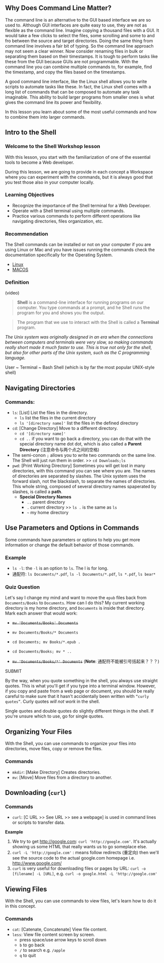 ## Why Does Command Line Matter?

The command line is an alternative to the GUI based interface we are so used to. Although GUI interfaces are quite easy to use, they are not as flexible as the command line. Imagine copying a thousand files with a GUI. It would take a few clicks to select the files, some scrolling and some to and fro between the source and target directories. Doing the same thing from command line involves a fair bit of typing. So the command line approach may not seem a clear winner. Now consider renaming files in bulk or separating them based on their timestamps. It is tough to perform tasks like these from the GUI because GUIs are not programmable. With the command line you can combine multiple commands to, for example, find the timestamp, and copy the files based on the timestamps.

A good command line interface, like the Linux shell allows you to write scripts to automate tasks like these. In fact, the Linux shell comes with a long list of commands that can be composed to automate any task imaginable. This ability to build larger programs from smaller ones is what gives the command line its power and flexibility.

In this lesson you learn about some of the most useful commands and how to combine them into larger commands.

## Intro to the Shell

### Welcome to the Shell Workshop lesson

With this lesson, you start with the familiarization of one of the essential tools to become a Web developer.

During this lesson, we are going to provide in each concept a Workspace where you can experiment with the commands, but it is always good that you test those also in your computer locally.

### Learning Objectives

-   Recognize the importance of the Shell terminal for a Web Developer.
-   Operate with a Shell terminal using multiple commands.
-   Practice various commands to perform different operations like navigating directories, files organization, etc.

### Recommendation

The Shell commands can be installed or not on your computer if you are using Linux or Mac and you have issues running the commands check the documentation specifically for the Operating System.

-   [Linux](https://ss64.com/bash/)
-   [MACOS](https://github.com/0nn0/terminal-mac-cheatsheet)

### Definition 

(video)

> **Shell** is a command-line interface for running programs on our computer. You type commands at a prompt, and he Shell runs the program for you and shows you the output.

> The program that we use to interact with the Shell is called a **Terminal** program.

*The Unix system was originally designed in an era when the connections between computers and terminals were very slow, so making commands really short made it much faster to use. This is true not only for the shell, but also for other parts of the Unix system, such as the C programming language.*

User ~ Terminal ~ Bash Shell (which is by far the most popular UNIX-style shell)

## Navigating Directories

### Commands:

-   `ls`: [List] List the files in the directory.
	- `ls` list the files in the current directory
	- `ls '[directory name]'` list the files in the defined directory
-   `cd`: [Change Directory] Move to a different directory.
	- `cd '[directory name]'`
	- `cd ..` if you want to go back a directory, you can do that with the special directory name dot dot, which is also called a **Parent Directory** (注意命令与两个点之间的空格)
-  The semi-conon `;` allows you to write two commands on the same line. The Shell will just run them in order. >> `cd Downloads;ls`
- `pwd`: [Print Working Directory] Sometimes you will get lost in many directories, with this command you can see where you are. The names of directories are separated by slashes. The Unix system uses the forward slash, not the blackslash, to separate the names of directories. This whole string, composed of several directory names spaperated by slashes, is called a **path**.
	- **Special Directory Names**
		- `..` parent directory
		- `.` current directory >> `ls .` is the same as `ls`
		- `~` my home directory

## Use Parameters and Options in Commands

Some commands have parameters or options to help you get more information or change the default behavior of those commands.

### Example

- `ls -l`: the `-l` is an option to `ls`. The l is for long.
- 通配符: `ls Documents/*.pdf`, `ls -l Documents/*.pdf`, `ls *.pdf`, `ls bear*`

### Quiz Question

Let's say I change my mind and want to move the  `epub`  files back from  `Documents/Books`  to  `Documents`. How can I do this? My current working directory is my home directory, and  `Documents`  is inside that directory.  
Mark each answer that would work:

-   ~~`mv 'Documents/Books' Documents`~~
    
-   `mv Documents/Books/* Documents`
    
-   `cd Documents; mv Books/*.epub .`
    
-   `cd Documents/Books; mv * ..`
    
-   ~~`mv 'Documents/Books/*' Documents`~~ (**Note**: 通配符不能被引号括起来？？？)
    

SUBMIT

By the way, when you quote something in the shell, you always use straight quotes. This is what you'll get if you type into a terminal window. However, if you copy and paste from a web page or document, you should be really careful to make sure that it hasn't accidentally been written with  `“curly quotes”`. Curly quotes  _will not work_  in the shell.

Single quotes and double quotes do slightly different things in the shell. If you're unsure which to use, go for single quotes.

## Organizing Your Files

With the Shell, you can use commands to organize your files into directories, move files, copy or remove the files.

### Commands

-   `mkdir`: [Make Directory] Creates directories.
-   `mv`: [Move] Move files from a directory to another.

## Downloading (`curl`)

### Commands

-   `curl`: [C URL >> See URL >> see a webpage] is used in command lines or scripts to transfer data. 

**Example**
1. We try to get http://google.com: `curl 'http://google.com'`. It's actually showing us some HTML that really wants us to go someplace else.
2. `curl -L 'http://google.com'` : means follow redirects (重定向) then we'll see the source code to the actual google.com homepage i.e. http://www.google.com/
3. `curl`  is very useful for downloading files or pages by URL: `curl -o [filename] -L [URL]`, e.g. `curl -o google.html -L 'http://google.com'`

## Viewing Files

With the Shell, you can use commands to view files, let's learn how to do it in this concept.

### Commands

-   `cat`: [Catenate, Concatenate] View file content.
-   `less`: View file content screen by screen.
	- press space/use arrow keys to scroll down
	- `b` to go back
	- `/` to search e.g. `/apple`
	- `q` to quit
<!--stackedit_data:
eyJoaXN0b3J5IjpbLTEwOTI0ODUwNjNdfQ==
-->